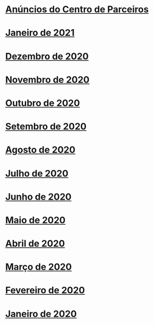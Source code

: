# [Anúncios do Centro de Parceiros](index.md)
# [Janeiro de 2021](2021-january.md)
# [Dezembro de 2020](2020-december.md)
# [Novembro de 2020](2020-november.md)
# [Outubro de 2020](2020-october.md)
# [Setembro de 2020](2020-september.md)
# [Agosto de 2020](2020-august.md)
# [Julho de 2020](2020-july.md)
# [Junho de 2020](2020-june.md)
# [Maio de 2020](2020-may.md)
# [Abril de 2020](2020-april.md)
# [Março de 2020](2020-march.md)
# [Fevereiro de 2020](2020-february.md)
# [Janeiro de 2020](2020-january.md)
